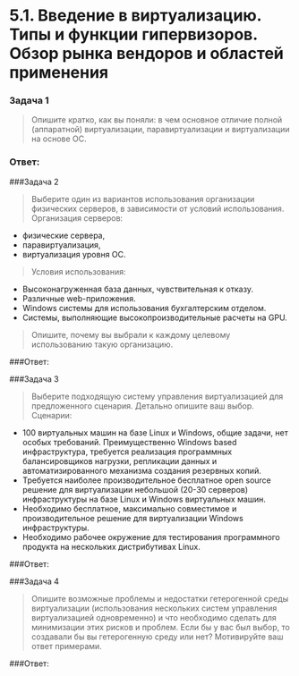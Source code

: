 # 5.1. Введение в виртуализацию. Типы и функции гипервизоров. Обзор рынка вендоров и областей применения

### Задача 1
> Опишите кратко, как вы поняли: в чем основное отличие полной (аппаратной) виртуализации, паравиртуализации и виртуализации на основе ОС.

### Ответ:

###Задача 2
>Выберите один из вариантов использования организации физических серверов, в зависимости от условий использования.
>Организация серверов:
* физические сервера,
* паравиртуализация,
* виртуализация уровня ОС.

>Условия использования:
* Высоконагруженная база данных, чувствительная к отказу.
* Различные web-приложения.
* Windows системы для использования бухгалтерским отделом.
* Системы, выполняющие высокопроизводительные расчеты на GPU.

>Опишите, почему вы выбрали к каждому целевому использованию такую организацию.

###Ответ:

###Задача 3
>Выберите подходящую систему управления виртуализацией для предложенного сценария. Детально опишите ваш выбор.
Сценарии:
* 100 виртуальных машин на базе Linux и Windows, общие задачи, нет особых требований. Преимущественно Windows based инфраструктура, требуется реализация программных балансировщиков нагрузки, репликации данных и автоматизированного механизма создания резервных копий.
* Требуется наиболее производительное бесплатное open source решение для виртуализации небольшой (20-30 серверов) инфраструктуры на базе Linux и Windows виртуальных машин.
* Необходимо бесплатное, максимально совместимое и производительное решение для виртуализации Windows инфраструктуры.
* Необходимо рабочее окружение для тестирования программного продукта на нескольких дистрибутивах Linux.

###Ответ:

###Задача 4
>Опишите возможные проблемы и недостатки гетерогенной среды виртуализации (использования нескольких систем управления виртуализацией одновременно) и что необходимо сделать для минимизации этих рисков и проблем. Если бы у вас был выбор, то создавали бы вы гетерогенную среду или нет? Мотивируйте ваш ответ примерами.

###Ответ:
